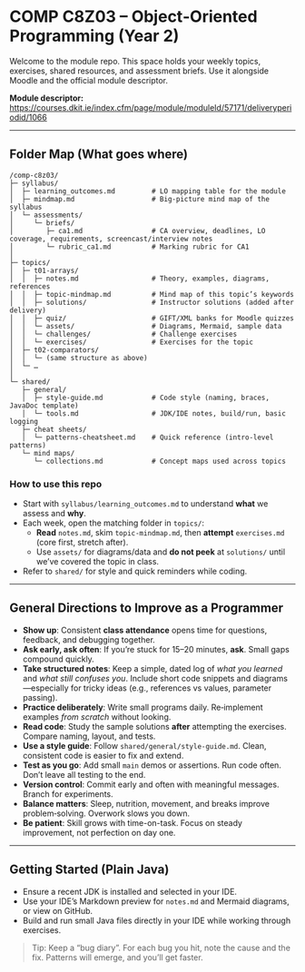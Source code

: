 # COMP C8Z03 – Object‑Oriented Programming (Year 2)

Welcome to the module repo. This space holds your weekly topics, exercises, shared resources, and assessment briefs.
Use it alongside Moodle and the official module descriptor.

**Module descriptor:** https://courses.dkit.ie/index.cfm/page/module/moduleId/57171/deliveryperiodid/1066

---

## Folder Map (What goes where)

```
/comp-c8z03/
├─ syllabus/
│  ├─ learning_outcomes.md         # LO mapping table for the module
│  ├─ mindmap.md                   # Big-picture mind map of the syllabus
│  └─ assessments/
│     └─ briefs/
│        ├─ ca1.md                 # CA overview, deadlines, LO coverage, requirements, screencast/interview notes
│        └─ rubric_ca1.md          # Marking rubric for CA1
│
├─ topics/
│  ├─ t01-arrays/
│  │  ├─ notes.md                  # Theory, examples, diagrams, references
│  │  ├─ topic-mindmap.md          # Mind map of this topic’s keywords
│  │  ├─ solutions/                # Instructor solutions (added after delivery)
│  │  ├─ quiz/                     # GIFT/XML banks for Moodle quizzes
│  │  └─ assets/                   # Diagrams, Mermaid, sample data
│  │  └─ challenges/               # Challenge exercises
│  │  └─ exercises/                # Exercises for the topic
│  ├─ t02-comparators/
│  │  └─ (same structure as above)
│  └─ …
│
└─ shared/
   ├─ general/
   │  ├─ style-guide.md            # Code style (naming, braces, JavaDoc template)
   │  └─ tools.md                  # JDK/IDE notes, build/run, basic logging
   ├─ cheat sheets/
   │  └─ patterns-cheatsheet.md    # Quick reference (intro-level patterns)
   └─ mind maps/
      └─ collections.md            # Concept maps used across topics
```

### How to use this repo
- Start with `syllabus/learning_outcomes.md` to understand **what** we assess and **why**.
- Each week, open the matching folder in `topics/`:
  - **Read** `notes.md`, skim `topic-mindmap.md`, then **attempt** `exercises.md` (core first, stretch after).
  - Use `assets/` for diagrams/data and **do not peek** at `solutions/` until we’ve covered the topic in class.
- Refer to `shared/` for style and quick reminders while coding.

---

## General Directions to Improve as a Programmer

- **Show up**: Consistent **class attendance** opens time for questions, feedback, and debugging together.
- **Ask early, ask often**: If you’re stuck for 15–20 minutes, **ask**. Small gaps compound quickly.
- **Take structured notes**: Keep a simple, dated log of *what you learned* and *what still confuses you*. Include short
  code snippets and diagrams—especially for tricky ideas (e.g., references vs values, parameter passing).
- **Practice deliberately**: Write small programs daily. Re‑implement examples *from scratch* without looking.
- **Read code**: Study the sample solutions **after** attempting the exercises. Compare naming, layout, and tests.
- **Use a style guide**: Follow `shared/general/style-guide.md`. Clean, consistent code is easier to fix and extend.
- **Test as you go**: Add small `main` demos or assertions. Run code often. Don’t leave all testing to the end.
- **Version control**: Commit early and often with meaningful messages. Branch for experiments.
- **Balance matters**: Sleep, nutrition, movement, and breaks improve problem‑solving. Overwork slows you down.
- **Be patient**: Skill grows with time-on-task. Focus on steady improvement, not perfection on day one.

---

## Getting Started (Plain Java)
- Ensure a recent JDK is installed and selected in your IDE.
- Use your IDE’s Markdown preview for `notes.md` and Mermaid diagrams, or view on GitHub.
- Build and run small Java files directly in your IDE while working through exercises.

> Tip: Keep a “bug diary”. For each bug you hit, note the cause and the fix. Patterns will emerge, and you’ll get faster.
